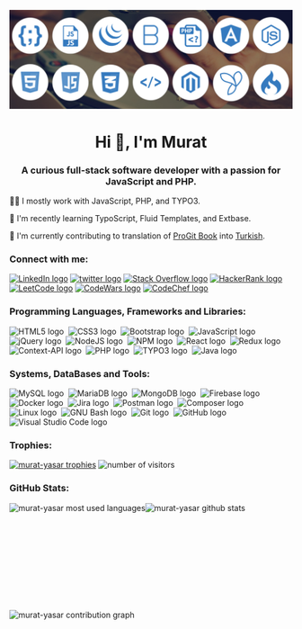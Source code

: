 ![MasterHead](https://github.com/murat-yasar/murat-yasar/blob/main/full-stack-banner-1210x423.jpeg)

<h1 align="center">Hi 👋, I'm Murat</h1>
<h3 align="center">A curious full-stack software developer with a passion for JavaScript and PHP. </h3>

<p align="left">👩‍💻 I mostly work with JavaScript, PHP, and TYPO3.</p>
<p align="left">🧠 I'm recently learning TypoScript, Fluid Templates, and Extbase.</p>
<p align="left">🎇 I'm currently contributing to translation of <a href="https://git-scm.com/book/en/v2">ProGit Book</a> into <a href="https://github.com/murat-yasar/progit2-tr">Turkish</a>.</p>

<h3 align="left">Connect with me:</h3>
<p align="left">
  <a href="https://linkedin.com/in/murat-yasar" target="blank"><img src="https://img.shields.io/badge/LinkedIn-0077B5?style=for-the-badge&logo=linkedin&logoColor=white" alt="LinkedIn logo" title="LinkedIn" height="25" /></a>
  <a href="https://twitter.com/devmuratyasar" target="blank"><img src="https://img.shields.io/badge/Twitter-1DA1F2?style=for-the-badge&logo=twitter&logoColor=white" alt="twitter logo" title="twitter" height="25" /></a>
  <a href="https://stackoverflow.com/users/23463499" target="blank"><img src="https://img.shields.io/badge/stack%20overflow-FE7A16?logo=stack-overflow&logoColor=white&style=for-the-badge" alt="Stack Overflow logo" title="Stack Overflow" height="25" /></a>
  <a href="https://www.hackerrank.com/dev_muratyasar" target="blank"><img src="https://img.shields.io/badge/HackerRank-00EA64.svg?style=for-the-badge&logo=HackerRank&logoColor=white" alt="HackerRank logo" title="HackerRank" height="25" /></a>
  <a href="https://www.leetcode.com/murat-yasar" target="blank"><img src="https://img.shields.io/badge/LeetCode-FFA116.svg?style=for-the-badge&logo=LeetCode&logoColor=white" alt="LeetCode logo" title="LeetCode" height="25" /></a>
  <a href="https://www.codewars.com/users/murat-yasar" target="blank"><img src="https://img.shields.io/badge/Codewars-B1361E.svg?style=for-the-badge&logo=Codewars&logoColor=white" alt="CodeWars logo" title="CodeWars" height="25" /></a>
  <a href="https://www.codechef.com/users/muratyasar" target="blank"><img src="https://img.shields.io/badge/CodeChef-5B4638.svg?style=for-the-badge&logo=CodeChef&logoColor=white" alt="CodeChef logo" title="CodeChef" height="25" /></a>
</p>

<h3 align="left">Programming Languages, Frameworks and Libraries:</h3>
<p align="left">
  <img src="https://img.shields.io/badge/HTML5-E34F26.svg?style=for-the-badge&logo=HTML5&logoColor=white" alt="HTML5 logo" title="HTML5" height="25" />&nbsp;
  <img src="https://img.shields.io/badge/CSS3-1572B6.svg?style=for-the-badge&logo=CSS3&logoColor=white" alt="CSS3 logo" title="CSS3" height="25" />&nbsp;
  <img src="https://img.shields.io/badge/Bootstrap-7952B3.svg?style=for-the-badge&logo=Bootstrap&logoColor=white" alt="Bootstrap logo" title="Bootstrap" height="25" />&nbsp;
  <img src="https://img.shields.io/badge/JavaScript-F7DF1E.svg?style=for-the-badge&logo=JavaScript&logoColor=black" alt="JavaScript logo" title="JavaScript" height="25" />&nbsp;
  <img src="https://img.shields.io/badge/jQuery-0769AD.svg?style=for-the-badge&logo=jQuery&logoColor=white" alt="jQuery logo" title="jQuery" height="25" />&nbsp;
  <img src="https://img.shields.io/badge/Node.js-339933.svg?style=for-the-badge&logo=nodedotjs&logoColor=white" alt="NodeJS logo" title="NodeJS" height="25" />&nbsp;
  <img src="https://img.shields.io/badge/npm-CB3837.svg?style=for-the-badge&logo=npm&logoColor=white" alt="NPM logo" title="NPM" height="25" />&nbsp;
  <img src="https://img.shields.io/badge/React-61DAFB.svg?style=for-the-badge&logo=React&logoColor=black" alt="React logo" title="React" height="25" />&nbsp;
  <img src="https://img.shields.io/badge/Redux-764ABC.svg?style=for-the-badge&logo=Redux&logoColor=white" alt="Redux logo" title="Redux" height="25" />&nbsp;
  <img src="https://img.shields.io/badge/Context--Api-282C34?style=for-the-badge&logo=react" alt="Context-API logo" title="Context-API" height="25" />&nbsp;
  <img src="https://img.shields.io/badge/PHP-777BB4.svg?style=for-the-badge&logo=PHP&logoColor=white" alt="PHP logo" title="PHP" height="25" />&nbsp;
  <img src="https://img.shields.io/badge/TYPO3-FF8700.svg?style=for-the-badge&logo=TYPO3&logoColor=white" alt="TYPO3 logo" title="TYPO3" height="25" />&nbsp;
  <img src="https://img.shields.io/badge/java-%23ED8B00.svg?style=for-the-badge&logo=openjdk&logoColor=white" alt="Java logo" title="Java" height="25" />&nbsp;
</p>

<h3 align="left">Systems, DataBases and Tools:</h3>
<p align="left"> 
  <img src="https://img.shields.io/badge/MySQL-4479A1.svg?style=for-the-badge&logo=MySQL&logoColor=white" alt="MySQL logo" title="MySQL" height="25" />&nbsp;
  <img src="https://img.shields.io/badge/MariaDB-003545.svg?style=for-the-badge&logo=MariaDB&logoColor=white" alt="MariaDB logo" title="MariaDB" height="25" />&nbsp;
  <img src="https://img.shields.io/badge/MongoDB-47A248.svg?style=for-the-badge&logo=MongoDB&logoColor=white" alt="MongoDB logo" title="MongoDB" height="25" />&nbsp;
  <img src="https://img.shields.io/badge/Firebase-FFCA28.svg?style=for-the-badge&logo=Firebase&logoColor=black" alt="Firebase logo" title="Firebase" height="25" />&nbsp;
  <img src="https://img.shields.io/badge/Docker-2496ED.svg?style=for-the-badge&logo=Docker&logoColor=white" alt="Docker logo" title="Docker" height="25" />&nbsp;
  <img src="https://img.shields.io/badge/Jira-0052CC.svg?style=for-the-badge&logo=Jira&logoColor=white" alt="Jira logo" title="Jira" height="25" />&nbsp;
  <img src="https://img.shields.io/badge/Postman-FF6C37.svg?style=for-the-badge&logo=Postman&logoColor=white" alt="Postman logo" title="Postman" height="25" />&nbsp;
  <img src="https://img.shields.io/badge/Composer-885630.svg?style=for-the-badge&logo=Composer&logoColor=white" alt="Composer logo" title="Composer" height="25" />&nbsp;
  <img src="https://img.shields.io/badge/Linux-FCC624.svg?style=for-the-badge&logo=Linux&logoColor=black" alt="Linux logo" title="linux" height="25" />&nbsp;
  <img src="https://img.shields.io/badge/GNU%20Bash-4EAA25.svg?style=for-the-badge&logo=GNU-Bash&logoColor=white" alt="GNU Bash logo" title="GNU Bash" height="25" />&nbsp;
  <img src="https://img.shields.io/badge/Git-F05032.svg?style=for-the-badge&logo=Git&logoColor=white" alt="Git logo" title="Git" height="25" />&nbsp;
  <img src="https://img.shields.io/badge/GitHub-181717.svg?style=for-the-badge&logo=GitHub&logoColor=white" alt="GitHub logo" title="GitHub" height="25" />&nbsp;
  <img src="https://img.shields.io/badge/VS%20Code-282C34?logo=visual-studio-code&logoColor=007ACC" alt="Visual Studio Code logo" title="Visual Studio Code" height="25" />&nbsp;
</p>

<h3 align="left">Trophies:</h3>
<a href="https://github.com/ryo-ma/github-profile-trophy" align="left"><img src="https://github-profile-trophy.vercel.app/?username=murat-yasar&theme=tokyonight" alt="murat-yasar trophies" /></a>
<img src="https://komarev.com/ghpvc/?username=murat-yasar&label=Profile%20views&color=0e75b6&style=flat" alt="number of visitors" >

<h3 align="left">GitHub Stats:</h3>
<section width="100%">
  <img src="https://github-readme-stats.vercel.app/api/top-langs?username=murat-yasar&show_icons=true&locale=en&layout=compact&theme=city_lights" alt="murat-yasar most used languages" align="left" height="190" />
  <img src="https://github-readme-stats.vercel.app/api?username=murat-yasar&show_icons=true&locale=en&theme=city_lights" alt="murat-yasar github stats" align="left" height="190" />
</section>
<img src="http://github-profile-summary-cards.vercel.app/api/cards/profile-details?username=murat-yasar&theme=city_lights" alt="murat-yasar contribution graph" width="820" />
